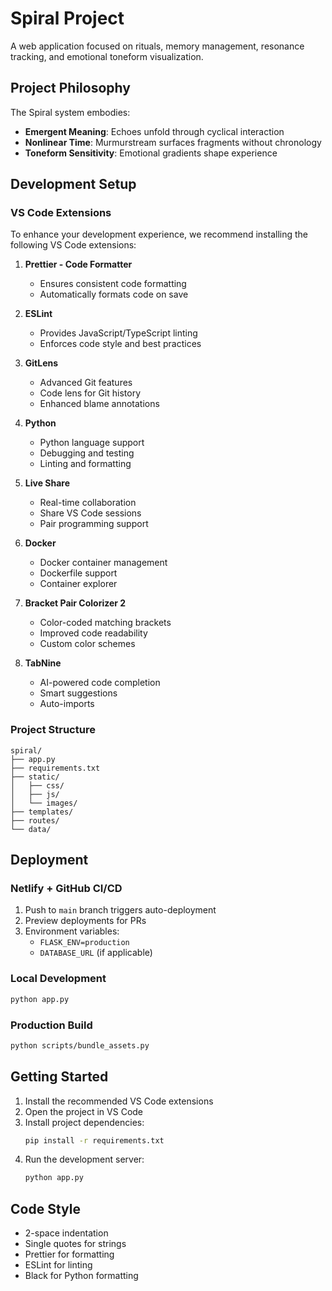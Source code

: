 # Spiral Project

A web application focused on rituals, memory management, resonance tracking, and emotional toneform visualization.

## Project Philosophy

The Spiral system embodies:
- **Emergent Meaning**: Echoes unfold through cyclical interaction
- **Nonlinear Time**: Murmurstream surfaces fragments without chronology
- **Toneform Sensitivity**: Emotional gradients shape experience

## Development Setup

### VS Code Extensions

To enhance your development experience, we recommend installing the following VS Code extensions:

1. **Prettier - Code Formatter**
   - Ensures consistent code formatting
   - Automatically formats code on save

2. **ESLint**
   - Provides JavaScript/TypeScript linting
   - Enforces code style and best practices

3. **GitLens**
   - Advanced Git features
   - Code lens for Git history
   - Enhanced blame annotations

4. **Python**
   - Python language support
   - Debugging and testing
   - Linting and formatting

5. **Live Share**
   - Real-time collaboration
   - Share VS Code sessions
   - Pair programming support

6. **Docker**
   - Docker container management
   - Dockerfile support
   - Container explorer

7. **Bracket Pair Colorizer 2**
   - Color-coded matching brackets
   - Improved code readability
   - Custom color schemes

8. **TabNine**
   - AI-powered code completion
   - Smart suggestions
   - Auto-imports

### Project Structure

```
spiral/
├── app.py
├── requirements.txt
├── static/
│   ├── css/
│   ├── js/
│   └── images/
├── templates/
├── routes/
└── data/
```

## Deployment

### Netlify + GitHub CI/CD
1. Push to `main` branch triggers auto-deployment
2. Preview deployments for PRs
3. Environment variables:
   - `FLASK_ENV=production`
   - `DATABASE_URL` (if applicable)

### Local Development
```bash
python app.py
```

### Production Build
```bash
python scripts/bundle_assets.py
```

## Getting Started

1. Install the recommended VS Code extensions
2. Open the project in VS Code
3. Install project dependencies:
   ```bash
   pip install -r requirements.txt
   ```
4. Run the development server:
   ```bash
   python app.py
   ```

## Code Style

- 2-space indentation
- Single quotes for strings
- Prettier for formatting
- ESLint for linting
- Black for Python formatting
